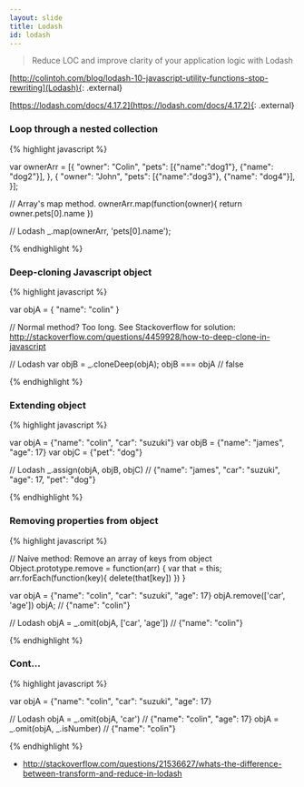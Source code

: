 ```yaml
---
layout: slide
title: Lodash
id: lodash
---
```

<section markdown="1">

> Reduce LOC and improve clarity of your application logic with Lodash

[http://colintoh.com/blog/lodash-10-javascript-utility-functions-stop-rewriting](Lodash){: .external}

[https://lodash.com/docs/4.17.2](https://lodash.com/docs/4.17.2){: .external}

</section>

<section markdown="1">

### Loop through a nested collection

{% highlight javascript %}

var ownerArr = [{
    "owner": "Colin",
    "pets": [{"name":"dog1"}, {"name": "dog2"}],
}, {
    "owner": "John",
    "pets": [{"name":"dog3"}, {"name": "dog4"}],
}];

// Array's map method.
ownerArr.map(function(owner){
   return owner.pets[0].name
})

// Lodash
_.map(ownerArr, 'pets[0].name');

{% endhighlight %}


</section>

<section markdown="1">

### Deep-cloning Javascript object

{% highlight javascript %}

var objA = {
    "name": "colin"
}

// Normal method? Too long. See Stackoverflow for solution: http://stackoverflow.com/questions/4459928/how-to-deep-clone-in-javascript

// Lodash
var objB = _.cloneDeep(objA);
objB === objA // false

{% endhighlight %}

</section>

<section markdown="1">

### Extending object

{% highlight javascript %}

var objA = {"name": "colin", "car": "suzuki"}
var objB = {"name": "james", "age": 17}
var objC = {"pet": "dog"}

// Lodash
_.assign(objA, objB, objC)
// {"name": "james", "car": "suzuki", "age": 17, "pet": "dog"}

{% endhighlight %}

</section>

<section markdown="1">

### Removing properties from object

{% highlight javascript %}

// Naive method: Remove an array of keys from object
Object.prototype.remove = function(arr) {
    var that = this;
    arr.forEach(function(key){
        delete(that[key])
    })
}

var objA = {"name": "colin", "car": "suzuki", "age": 17}
objA.remove(['car', 'age'])
objA; // {"name": "colin"}

// Lodash
objA = _.omit(objA, ['car', 'age']) // {"name": "colin"}

{% endhighlight %}

</section>

<section markdown="1">

### Cont...

{% highlight javascript %}

var objA = {"name": "colin", "car": "suzuki", "age": 17}

// Lodash
objA = _.omit(objA, 'car') // {"name": "colin", "age": 17}
objA = _.omit(objA, _.isNumber) // {"name": "colin"}

{% endhighlight %}

</section>

<section markdown="1">

* http://stackoverflow.com/questions/21536627/whats-the-difference-between-transform-and-reduce-in-lodash

</section>

